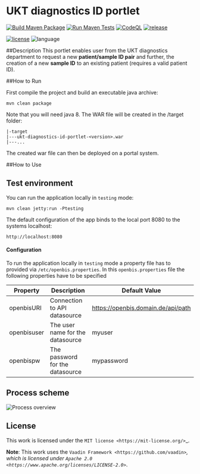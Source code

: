 # UKT diagnostics ID portlet

[![Build Maven Package](https://github.com/qbicsoftware/ukt-diagnostics-id-portlet/actions/workflows/build_package.yml/badge.svg)](https://github.com/qbicsoftware/ukt-diagnostics-id-portlet/actions/workflows/build_package.yml)
[![Run Maven Tests](https://github.com/qbicsoftware/ukt-diagnostics-id-portlet/actions/workflows/run_tests.yml/badge.svg)](https://github.com/qbicsoftware/ukt-diagnostics-id-portlet/actions/workflows/run_tests.yml)
[![CodeQL](https://github.com/qbicsoftware/ukt-diagnostics-id-portlet/actions/workflows/codeql-analysis.yml/badge.svg)](https://github.com/qbicsoftware/ukt-diagnostics-id-portlet/actions/workflows/codeql-analysis.yml)
[![release](https://img.shields.io/github/v/release/qbicsoftware/ukt-diagnostics-id-portlet?include_prereleases)](https://github.com/qbicsoftware/ukt-diagnostics-id-portlet/releases)

[![license](https://img.shields.io/github/license/qbicsoftware/ukt-diagnostics-id-portlet)](https://github.com/qbicsoftware/ukt-diagnostics-id-portlet/blob/main/LICENSE)
![language](https://img.shields.io/badge/language-java-blue.svg)

##Description
This portlet enables user from the UKT diagnostics department to request a new **patient/sample ID pair** and further, the creation of a new **sample ID** to an existing patient (requires a valid patient ID).

##How to Run

First compile the project and build an executable java archive:

```
mvn clean package
```

Note that you will need java 8.
The WAR file will be created in the /target folder:
```
|-target
|---ukt-diagnostics-id-portlet-<version>.war
|---...
```
The created war file can then be deployed on a portal system.

##How to Use 

Test environment
----------------

You can run the application locally in ``testing`` mode:

```
mvn clean jetty:run -Ptesting
```

The default configuration of the app binds to the local port 8080 to the systems localhost:

```
http://localhost:8080
```

#### Configuration

To run the application locally in ``testing`` mode a property file has to provided via ``/etc/openbis.properties``.
In this ``openbis.properties`` file the following properties have to be specified 


| Property    | Description                              | Default Value                      |
|-------------|------------------------------------------|------------------------------------|
| openbisURI  | Connection to API datasource             | https://openbis.domain.de/api/path |
| openbisuser | The user name for the datasource         | myuser                             |
| openbispw   | The password for the datasource          | mypassword                         |

## Process scheme
<img src="./figs/SOP_QBiC_Pathologie_ID_request.png" alt="Process overview">

License
-------

This work is licensed under the `MIT license <https://mit-license.org/>`_.

**Note**: This work uses the `Vaadin Framework <https://github.com/vaadin>`_, which is licensed under `Apache 2.0 <https://www.apache.org/licenses/LICENSE-2.0>`_.
